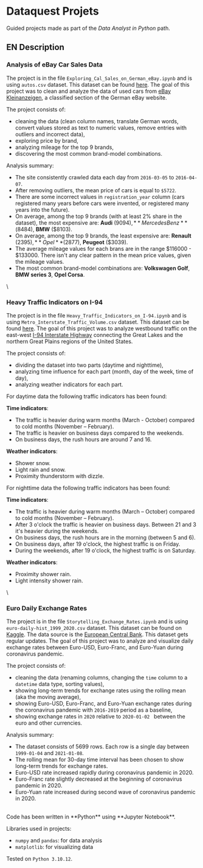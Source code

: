 # Dataquest Projets

Guided projects made as part of the *Data Analyst in Python* path.


## EN Description

### Analysis of eBay Car Sales Data
The project is in the file `Exploring_Cal_Sales_on_German_eBay.ipynb` and is using `autos.csv` dataset. 
This dataset can be found [here](https://data.world/data-society/used-cars-data). 
The goal of this project was to clean and analyze the data of used cars from [eBay Kleinanzeigen](https://www.kleinanzeigen.de/), a classified section of the German eBay website.

The project consists of:
- cleaning the data (clean column names, translate German words, convert values stored as text to numeric values, remove entries with outliers and incorrect data),
- exploring price by brand,
- analyzing mileage for the top 9 brands,
- discovering the most common brand-model combinations.

Analysis summary:
- The site consistently crawled data each day from `2016-03-05` to `2016-04-07`.
- After removing outliers, the mean price of cars is equal to `$5722`.
- There are some incorrect values in `registration_year` column (cars registered many years before cars were invented, or registered many years into the future).
- On average, among the top 9 brands (with at least 2% share in the dataset), the most expensive are: **Audi** ($9094), **Mercedes Benz** ($8484), **BMW** ($8103).
- On average, among the top 9 brands, the least expensive are: **Renault** ($2395), **Opel** ($2877), **Peugeot** ($3039).
- The average mileage values for each brans are in the range $116000 - $133000. There isn't any clear pattern in the mean price values, given the mileage values.
- The most common brand-model combinations are: **Volkswagen Golf**, **BMW series 3**, **Opel Corsa**.

\
### Heavy Traffic Indicators on I-94
The project is in the file `Heavy_Traffic_Indicators_on_I-94.ipynb` and is using `Metro_Interstate_Traffic_Volume.csv` dataset.
This dataset can be found [here](https://archive.ics.uci.edu/dataset/492/metro+interstate+traffic+volume).
The goal of this project was to analyze westbound traffic on the east-west [I-94 Interstate Highway](https://en.wikipedia.org/wiki/Interstate_94) connecting the Great Lakes and the northern Great Plains regions of the United States.

The project consists of:
- dividing the dataset into two parts (daytime and nighttime),
- analyzing time influence for each part (month, day of the week, time of day),
- analyzing weather indicators for each part.

For daytime data the following traffic indicators has been found:

**Time indicators**:
- The traffic is heavier during warm months (March - October) compared to cold months (November – February).
- The traffic is heavier on business days compared to the weekends.
- On business days, the rush hours are around 7 and 16.

**Weather indicators**:
- Shower snow.
- Light rain and snow.
- Proximity thunderstorm with dizzle.

For nighttime data the following traffic indicators has been found:

**Time indicators**:
- The traffic is heavier during warm months (March – October) compared to cold months (November – February).
- After 3 o'clock the traffic is heavier on business days. Between 21 and 3 it's heavier during the weekends.
- On business days, the rush hours are in the morning (between 5 and 6).
- On business days, after 19 o'clock, the highest traffic is on Friday.
- During the weekends, after 19 o'clock, the highest traffic is on Saturday.

**Weather indicators**:
- Proximity shower rain.
- Light intensity shower rain.

\
### Euro Daily Exchange Rates
The project is in the file `Storytelling_Exchange_Rates.ipynb` and is using `euro-daily-hist_1999_2020.csv` dataset.
This dataset can be found on [Kaggle](https://www.kaggle.com/datasets/lsind18/euro-exchange-daily-rates-19992020). 
The data source is the [European Central Bank](https://data.ecb.europa.eu/data/datasets/EXR/data-information). This dataset gets regular updates. 
The goal of this project was to analyze and visualize daily exchange rates between Euro-USD, Euro-Franc, and Euro-Yuan during coronavirus pandemic.

The project consists of:
- cleaning the data (renaming columns, changing the `time` column to a `datetime` data type, sorting values),
- showing long-term trends for exchange rates using the rolling mean (aka the moving average),
- showing Euro-USD, Euro-Franc, and Euro-Yuan exchange rates during the coronavirus pandemic with `2016-2019` period as a baseline,
- showing exchange rates in `2020` relative to `2020-01-02 ` between the euro and other currencies.

Analysis summary:
- The dataset consists of 5699 rows. Each row is a single day between `1999-01-04` and `2021-01-08`.
- The rolling mean for 30-day time interval has been chosen to show long-term trends for exchange rates.
- Euro-USD rate increased rapidly during coronavirus pandemic in 2020.
- Euro-Franc rate slightly decreased at the beginning of coronavirus pandemic in 2020.
- Euro-Yuan rate increased during second wave of coronavirus pandemic in 2020.

<br>
Code has been written in **Python** using **Jupyter Notebook**.

Libraries used in projects:
- `numpy` and `pandas`: for data analysis
- `matplotlib`: for visualizing data

Tested on `Python 3.10.12`.
